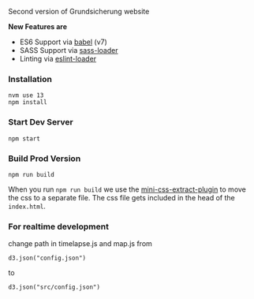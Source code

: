 Second version of Grundsicherung website 

**New Features are**
* ES6 Support via [babel](https://babeljs.io/) (v7)
* SASS Support via [sass-loader](https://github.com/jtangelder/sass-loader)
* Linting via [eslint-loader](https://github.com/MoOx/eslint-loader)

### Installation

```
nvm use 13
npm install
```

### Start Dev Server
  
```
npm start
```

### Build Prod Version

```
npm run build
```

When you run `npm run build` we use the [mini-css-extract-plugin](https://github.com/webpack-contrib/mini-css-extract-plugin) to move the css to a separate file. The css file gets included in the head of the `index.html`.

### For realtime development
change path in timelapse.js and map.js from 
```
d3.json("config.json")
```
to
```
d3.json("src/config.json")
```

